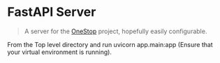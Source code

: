 # FastAPI Server

> A server for the [OneStop](https://github.com/Alopoyon/OneStop) project, hopefully easily configurable.


From the Top level directory and run uvicorn app.main:app (Ensure that your virtual environment is running).
